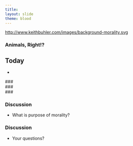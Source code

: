 ```yaml
---
title: 
layout: slide
theme: blood
---
```


<section data-background="http://www.keithbuhler.com/images/background-morality.svg"> <!--Intro slide begin-->
<section data-background="http://p8.storage.canalblog.com/86/95/1164341/90654171_o.jpg"  data-markdown><!--Intro slide begin-->


http://www.keithbuhler.com/images/background-morality.svg

# Animals, Right!?




</section> <!--Intro slide end-->
<section data-markdown>  <!--Slide Beginning-->



## Today

* 



</section><section data-markdown>
### 







</section><section data-markdown>
### 





</section><section data-markdown>
### 






</section><section data-markdown>

### Discussion

* What is purpose of morality? 





</section><section data-markdown>

### Discussion

* Your questions?



</section>
</section><!--Slide end-->
